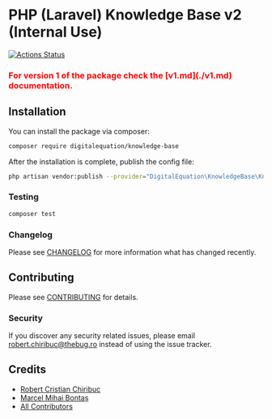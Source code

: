 # PHP (Laravel) Knowledge Base v2 (Internal Use)

[![Actions Status](https://github.com/digitalequation/knowledge-base/workflows/Run%20Tests/badge.svg)](https://github.com/digitalequation/knowledge-base/actions)

<h3><span style="color:red">For version 1 of the package check the [v1.md](./v1.md) documentation.</span></h3>

## Installation

You can install the package via composer:

```bash
composer require digitalequation/knowledge-base
```

After the installation is complete, publish the config file:
```bash
php artisan vendor:publish --provider="DigitalEquation\KnowledgeBase\KnowledgeBaseServiceProvider" --tag="config"
```

### Testing

``` bash
composer test
```

### Changelog

Please see [CHANGELOG](CHANGELOG.md) for more information what has changed recently.

## Contributing

Please see [CONTRIBUTING](CONTRIBUTING.md) for details.

### Security

If you discover any security related issues, please email robert.chiribuc@thebug.ro instead of using the issue tracker.

## Credits

- [Robert Cristian Chiribuc](https://github.com/chiribuc)
- [Marcel Mihai Bontaș](https://github.com/kirov117)
- [All Contributors](../../contributors)
